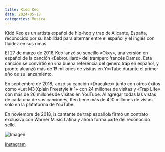 ```yaml
---
title: Kidd Keo
date: 2024-05-17
categories: Musica
---
```


Kidd Keo es un artista español de hip-hop y trap de Alicante, España, reconocido por su habilidad para alternar entre el español y el inglés con fluidez en sus rimas.

EI 27 de marzo de 2016, Keo lanzó su sencillo «Okay», una versión en español de la canción «Debrouillard» del trampero francés Damso. Esta canción se convirtió en una buena referencia del género trap en español, y pronto alcanzó más de 19 millones de visitas en YouTube durante el primer año de su lanzamiento.

En septiembre de 2018, lanzó su canción «Dracukeo» junto con otros éxitos como «Let M3 Xplain Freestyle # 1» con 24 millones de visitas y «Trap Life» con más de 26 millones de visitas en YouTube. Al agregar todas las vistas de cada una de sus canciones, Keo tiene más de 400 millones de vistas solo en la plataforma de YouTube.

En noviembre de 2018, la cantante de trap española firmó un contrato exclusivo con Warner Music Latina y ahora forma parte del reconocido sello.

![Imagen](https://estaticos-cdn.prensaiberica.es/clip/9d9d771e-e839-45f5-b0a9-0f37eb8b89a6_16-9-aspect-ratio_default_0.jpg)

[Instagram](https://www.instagram.com/thekiddkeo/)